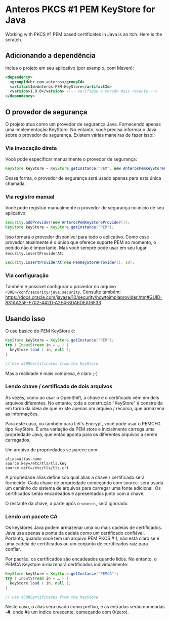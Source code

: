 # Anteros PKCS #1 PEM KeyStore for Java 

Working with PKCS #1 PEM based certificates in Java is an itch. Here is the scratch.

## Adicionando a dependência

Inclua o projeto em seu aplicativo (por exemplo, com Maven):

~~~xml
<dependency>
  <groupId>br.com.anteros</groupId>
  <artifactId>Anteros-PEM-KeyStore</artifactId>
  <version>1.0.0</version> <!-- verifique a versão mais recente -->
</dependency>
~~~

## O provedor de segurança

O projeto atua como um provedor de segurança Java. Fornecendo apenas uma implementação
KeyStore. No entanto, você precisa informar o Java sobre o provedor de segurança.
Existem várias maneiras de fazer isso::

### Via invocação direta

Você pode especificar manualmente o provedor de segurança:

~~~java
KeyStore keyStore = KeyStore.getInstance("PEM", new AnterosPemKeyStoreProvider() );
~~~

Dessa forma, o provedor de segurança será usado apenas para esta única chamada.

### Via registro manual

Você pode registrar manualmente o provedor de segurança no início de seu aplicativo:

~~~java
Security.addProvider(new AnterosPemKeyStoreProvider());
KeyStore keyStore = KeyStore.getInstance("PEM");
~~~

Isso tornará o provedor disponível para todo o aplicativo. Como esse provedor atualmente 
é o único que oferece suporte PEM no momento, o pedido não é importante. Mas você sempre 
pode usar em seu lugar `Security.insertProviderAt`:

~~~java
Security.insertProviderAt(new PemKeyStoreProvider(), 10);
~~~

### Via configuração

Também é possível configurar o provedor no arquivo `<JRE>/conf/security/java.security`.
Consulte também: https://docs.oracle.com/javase/10/security/howtoimplaprovider.htm#GUID-831AA25F-F702-442D-A2E4-8DA6DEA16F33

## Usando isso

O uso básico do PEM KeyStore é:

~~~java
KeyStore keyStore = KeyStore.getInstance("PEM");
try ( InputStream in = … ) {
  keyStore.load ( in, null );
}

// Use X509Certificates from the KeyStore
~~~

Mas a realidade é mais complexa, é claro ;-)

### Lendo chave / certificado de dois arquivos

Às vezes, como ao usar o OpenShift, a chave e o certificado vêm em dois arquivos diferentes. 
No entanto, toda a construção "KeyStore" é construída em torno da ideia de que existe 
apenas um arquivo / recurso, que armazena as informações.

Para este caso, ou também para Let's Encrypt, você pode usar o PEMCFG tipo KeyStore. 
É uma variação da PEM store e inicialmente carrega uma propriedade Java, que então 
aponta para os diferentes arquivos a serem carregados.

Um arquivo de propriedades se parece com:

~~~
alias=alias-name
source.key=/etc/tls/tls.key
source.cert=/etc/tls/tls.crt
~~~

A propriedade alias define sob qual alias a chave / certificado será fornecido. 
Cada chave de propriedade começando com source. será usada um caminho do sistema de 
arquivos para carregar uma fonte adicional. Os certificados serão encadeados e 
apresentados junto com a chave.

O restante da chave, a parte após o `source`., será ignorado.

### Lendo um pacote CA

Os keystores Java podem armazenar uma ou mais cadeias de certificados. Java usa apenas 
a ponta da cadeia como um certificado confiável. Portanto, quando você tem um arquivo 
PEM PKCS # 1, não está claro se é uma cadeia de certificados ou um conjunto de 
certificados raiz para confiar.

Por padrão, os certificados são encadeados quando lidos. No entanto, o PEMCA Keystore 
armazenará certificados individualmente:

~~~java
KeyStore keyStore = KeyStore.getInstance("PEMCA");
try ( InputStream in = … ) {
  keyStore.load ( in, null );
}

// Use X509Certificates from the KeyStore
~~~

Neste caso, o alias será usado como prefixo, e as entradas serão nomeadas **<alias>-#**, 
onde #é um índice crescente, começando com 0(zero).
 
